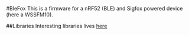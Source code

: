 #BleFox
This is a firmware for a nRF52 (BLE) and Sigfox powered device (here a WSSFM10).

##Libraries
Interesting libraries lives [here](iothings/common/drivers)